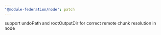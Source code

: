 ```yaml
---
'@module-federation/node': patch
---
```


support undoPath and rootOutputDir for correct remote chunk resolution in node

